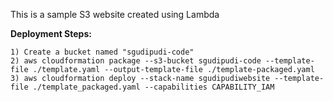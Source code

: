 This is a sample S3 website created using Lambda

**Deployment Steps:**
```
1) Create a bucket named "sgudipudi-code"
2) aws cloudformation package --s3-bucket sgudipudi-code --template-file ./template.yaml --output-template-file ./template-packaged.yaml
3) aws cloudformation deploy --stack-name sgudipudiwebsite --template-file ./template_packaged.yaml --capabilities CAPABILITY_IAM
```